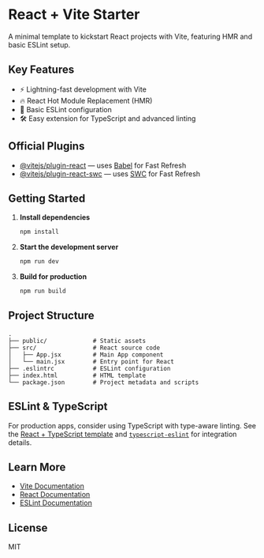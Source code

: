 # React + Vite Starter

A minimal template to kickstart React projects with Vite, featuring HMR and basic ESLint setup.

## Key Features

- ⚡️ Lightning-fast development with Vite
- 🔥 React Hot Module Replacement (HMR)
- 🧹 Basic ESLint configuration
- 🛠️ Easy extension for TypeScript and advanced linting

## Official Plugins

- [@vitejs/plugin-react](https://github.com/vitejs/vite-plugin-react/blob/main/packages/plugin-react) — uses [Babel](https://babeljs.io/) for Fast Refresh
- [@vitejs/plugin-react-swc](https://github.com/vitejs/vite-plugin-react/blob/main/packages/plugin-react-swc) — uses [SWC](https://swc.rs/) for Fast Refresh

## Getting Started

1. **Install dependencies**
   ```bash
   npm install
   ```
2. **Start the development server**
   ```bash
   npm run dev
   ```
3. **Build for production**
   ```bash
   npm run build
   ```

## Project Structure

```
.
├── public/             # Static assets
├── src/                # React source code
│   ├── App.jsx         # Main App component
│   └── main.jsx        # Entry point for React
├── .eslintrc           # ESLint configuration
├── index.html          # HTML template
└── package.json        # Project metadata and scripts
```

## ESLint & TypeScript

For production apps, consider using TypeScript with type-aware linting. See the [React + TypeScript template](https://github.com/vitejs/vite/tree/main/packages/create-vite/template-react-ts) and [`typescript-eslint`](https://typescript-eslint.io) for integration details.

## Learn More

- [Vite Documentation](https://vitejs.dev/)
- [React Documentation](https://react.dev/)
- [ESLint Documentation](https://eslint.org/)

## License

MIT
